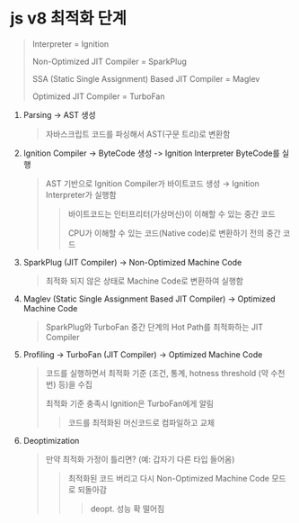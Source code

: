 # js v8 최적화 단계

> Interpreter = Ignition
>
> Non-Optimized JIT Compiler = SparkPlug
>
> SSA (Static Single Assignment) Based JIT Compiler = Maglev
>
> Optimized JIT Compiler = TurboFan

1. Parsing -> AST 생성
   > 자바스크립트 코드를 파싱해서 AST(구문 트리)로 변환함
2. Ignition Compiler -> ByteCode 생성 -> Ignition Interpreter ByteCode를 실행

   > AST 기반으로 Ignition Compiler가 바이트코드 생성 → Ignition Interpreter가 실행함
   >
   > > 바이트코드는 인터프리터(가상머신)이 이해할 수 있는 중간 코드
   > >
   > > CPU가 이해할 수 있는 코드(Native code)로 변환하기 전의 중간 코드

3. SparkPlug (JIT Compiler) -> Non-Optimized Machine Code
   > 최적화 되지 않은 상태로 Machine Code로 변환하여 실행함
4. Maglev (Static Single Assignment Based JIT Compiler) -> Optimized Machine Code
   > SparkPlug와 TurboFan 중간 단계의 Hot Path를 최적화하는 JIT Compiler
5. Profiling -> TurboFan (JIT Compiler) -> Optimized Machine Code
   > 코드를 실행하면서 최적화 기준 (조건, 통계, hotness threshold (약 수천번) 등)을 수집
   >
   > 최적화 기준 충족시 Ignition은 TurboFan에게 알림
   >
   > > 코드를 최적화된 머신코드로 컴파일하고 교체
6. Deoptimization
   > 만약 최적화 가정이 틀리면? (예: 갑자기 다른 타입 들어옴)
   >
   > > 최적화된 코드 버리고 다시 Non-Optimized Machine Code 모드로 되돌아감
   > >
   > > > deopt. 성능 확 떨어짐

